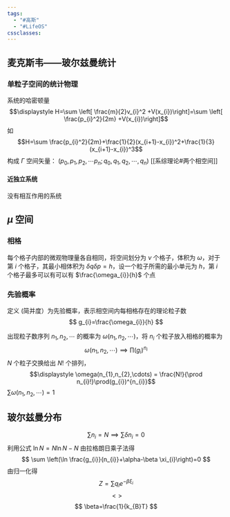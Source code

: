 ```yaml
---
tags:
  - "#高斯"
  - "#LifeOS"
cssclasses:
---
```


## 麦克斯韦——玻尔兹曼统计
### 单粒子空间的统计物理

系统的哈密顿量 $$\displaystyle H=\sum \left[ \frac{m}{2}v_{i}^2 +V(x_{i})\right]=\sum \left[  \frac{p_{i}^2}{2m} +V(x_{i})\right]$$
如 $$H=\sum \frac{p_{i}^2}{2m}+\frac{1}{2}(x_{i+1}-x_{i})^2+\frac{1}{3}(x_{i+1}-x_{i})^3$$
构成 $\displaystyle \Gamma$ 空间矢量： $\displaystyle \left(p_{0},p_{1},p_{2},\cdots p_{n};q_{0},q_{1},q_{2},\cdots,q_{n}\right)$
[[系综理论#两个相空间]]
#### 近独立系统
没有相互作用的系统
## $\mu$ 空间
### 相格
每个格子内部的微观物理量各自相同，将空间划分为 $\displaystyle \nu$ 个格子，体积为 $\displaystyle \omega$，对于第 $i$ 个格子，其最小相体积为 $\displaystyle \delta q\delta p=h$，设一个粒子所需的最小单元为 $h$，第 $i$ 个格子最多可以有可以有 $\frac{\omega_{i}}{h}$ 个点
### 先验概率
定义 (简并度）为先验概率，表示相空间内每相格存在的理论粒子数
$$
g_{i}=\frac{\omega_{i}}{h}
$$

出现粒子数序列 $\displaystyle n_{1},n_{2},\cdots$ 的概率为 $\displaystyle \omega(n_{1},n_{2},\cdots)$，将 $n_{i}$ 个粒子放入相格的概率为
 $$\displaystyle \omega(n_{1},n_{2},\cdots) \implies \prod(g_{i})^{n_{i}}$$
 $N$ 个粒子交换给出 $N!$ 个排列，$$\displaystyle \omega(n_{1},n_{2},\cdots) = \frac{N!}{\prod n_{i}!}\prod(g_{i})^{n_{i}}$$
 $\displaystyle \sum \omega(n_{1},n_{2},\cdots)=1$
 
 ## 玻尔兹曼分布
 $$\displaystyle \sum n_{i}=N \implies \sum \delta n_{i}=0$$
 利用公式 $\displaystyle \ln N = N \ln N-N$
 由拉格朗日乘子法得
 $$
\sum \left(\ln \frac{g_{i}}{n_{i}}+\alpha-\beta \xi_{i}\right)=0
$$
由归一化得
$$
Z=\sum q_{i} e^{-\beta \xi _{i}}
$$
$$
<>
$$
$$
\beta=\frac{1}{k_{B}T}
$$
